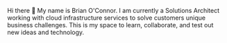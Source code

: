 Hi there 👋 My name is Brian O'Connor. I am currently a Solutions Architect working with cloud infrastructure services to solve customers unique business challenges. This is my space to learn, collaborate, and test out new ideas and technology. 

<!--
**cloudwookiee/cloudwookiee** is a ✨ _special_ ✨ repository because its `README.md` (this file) appears on your GitHub profile.

Here are some ideas to get you started:

🌱 I’m currently learning Python and Data Science
📫 How to reach me: https://www.linkedin.com/in/oconnorbrian12/
⚡ Fun fact: I'm left handed!
